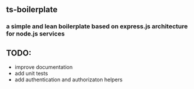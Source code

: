 ## ts-boilerplate
### a simple and lean boilerplate based on express.js architecture for node.js services



## TODO:
* improve documentation
* add unit tests
* add authentication and authorizaton helpers
